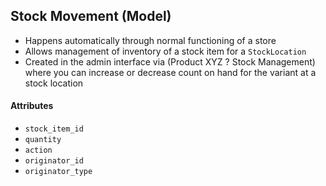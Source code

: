 ## Stock Movement (Model)
* Happens automatically through normal functioning of a store
* Allows management of inventory of a stock item for a `StockLocation`
* Created in the admin interface via (Product XYZ ? Stock Management) where you can increase or
decrease count on hand for the variant at a stock location

#### Attributes
* `stock_item_id`
* `quantity`
* `action`
* `originator_id`
* `originator_type`
